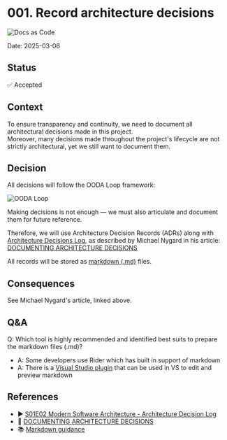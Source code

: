 # 001. Record architecture decisions
![Docs as Code](https://img.shields.io/badge/Docs_as_Code-blue)

Date: 2025-03-06

## Status

✅ Accepted

## Context

To ensure transparency and continuity, we need to document all architectural decisions made in this project.<br/>
Moreover, many decisions made throughout the project's lifecycle are not strictly architectural, yet we still want to document them.

## Decision

All decisions will follow the OODA Loop framework:

![OODA Loop](https://campussuite-storage.s3.amazonaws.com/prod/3059/7610d33a-0c90-11e6-b537-22000bd8490f/2533219/dd2a7a72-8c67-11ed-924d-0a115f38d309/optimizations/2097152)

Making decisions is not enough — we must also articulate and document them for future reference.

Therefore, we will use Architecture Decision Records (ADRs) along with [Architecture Decisions Log](../Log.md), as described by Michael Nygard in his article: [DOCUMENTING ARCHITECTURE DECISIONS](http://thinkrelevance.com/blog/2011/11/15/documenting-architecture-decisions)

All records will be stored as [markdown (.md)](https://docs.microsoft.com/en-us/azure/devops/project/wiki/markdown-guidance?view=azure-devops) files.

## Consequences

See Michael Nygard's article, linked above.

## Q&A

Q: Which tool is highly recommended and identified best suits to prepare the markdown files (.md)?
   * A: Some developers use Rider which has built in support of markdown
   * A: There is a [Visual Studio plugin](https://marketplace.visualstudio.com/items?itemName=MadsKristensen.MarkdownEditor64) that can be used in VS to edit and preview markdown

## References

* ▶️ [S01E02 Modern Software Architecture - Architecture Decision Log](https://www.youtube.com/watch?v=td3vERoL_KQ&ab_channel=SynergySoftwareArchitecture)
* 📖 [DOCUMENTING ARCHITECTURE DECISIONS](http://thinkrelevance.com/blog/2011/11/15/documenting-architecture-decisions)
* 📚 [Markdown guidance](https://docs.microsoft.com/en-us/azure/devops/project/wiki/markdown-guidance?view=azure-devops)